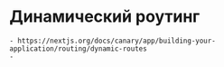 # Динамический роутинг 
    - https://nextjs.org/docs/canary/app/building-your-application/routing/dynamic-routes
    - 